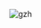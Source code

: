 ![gzh](https://liuyuhe666.github.io/picx-images-hosting/20240815/22d379c861af44c44e448cd2912bc532.1zi6ldr16n.webp)
